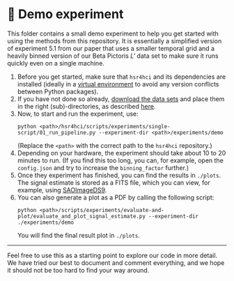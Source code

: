 # 🧪 Demo experiment

This folder contains a small demo experiment to help you get started with using the methods from this repository.
It is essentially a simplified version of experiment 5.1 from our paper that uses a smaller temporal grid and a heavily binned version of our Beta Pictoris *L'* data set to make sure it runs quickly even on a single machine.

1. Before you get started, make sure that `hsr4hci` and its dependencies are installed (ideally in a [virtual environment](https://virtualenv.pypa.io/en/latest/) to avoid any version conflicts between Python packages). 
2. If you have not done so already, [download the data sets](https://doi.org/10.17617/3.LACYPN) and place them in the right (sub)-directories, as described [here](https://github.com/timothygebhard/hsr4hci/tree/master/datasets).
3. Now, to start and run the experiment, use:
   ```
   python <path>/hsr4hci/scripts/experiments/single-script/01_run_pipeline.py --experiment-dir <path>/experiments/demo 
   ```
   (Replace the `<path>` with the correct path to the `hsr4hci` repository.) 
4. Depending on your hardware, the experiment should take about 10 to 20 minutes to run.
   (If you find this too long, you can, for example, open the `config.json` and try to increase the `binning_factor` further.)
5. Once they experiment has finished, you can find the results in `./plots`.
   The signal estimate is stored as a FITS file, which you can view, for example, using [SAOImageDS9](https://sites.google.com/cfa.harvard.edu/saoimageds9).
6. You can also generate a plot as a PDF by calling the following script:
   ```
   python <path>/scripts/experiments/evaluate-and-plot/evaluate_and_plot_signal_estimate.py --experiment-dir ./experiments/demo
   ```
   You will find the final result plot in `./plots`.

---

Feel free to use this as a starting point to explore our code in more detail. 
We have tried our best to document and comment everything, and we hope it should not be too hard to find your way around.